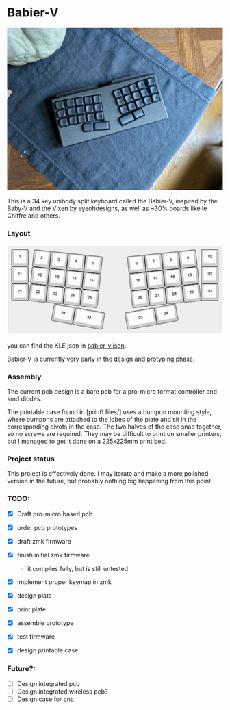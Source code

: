 # Babier-V

![Babier-V](resources/assembled-prototype.jpg)

This is a 34 key unibody split keyboard called the Babier-V, inspired by the
Baby-V and the Vixen by eyeohdesigns, as well as ~30% boards like le Chiffre and
others.

### Layout

![kle](resources/kle.png)

you can find the KLE json in [babier-v.json](babier-v.json).


Babier-V is currently very early in the design and protyping phase.

### Assembly

The current pcb design is a bare pcb for a pro-micro format controller and smd
diodes.

The printable case found in [print\ files/] uses a bumpon mounting style, where
bumpons are attached to the lobes of the plate and sit in the corresponding
divots in the case. The two halves of the case snap together, so no screws are
required. They may be difficult to print on smaller printers, but I managed to
get it done on a 225x225mm print bed.

### Project status

This project is effectively done. I may iterate and make a more polished version
in the future, but probably nothing big happening from this point.

### TODO:
- [X] Draft pro-micro based pcb
- [X] order pcb prototypes
- [X] draft zmk firmware
- [X] finish initial zmk firmware
    - it compiles fully, but is still untested
- [X] implement proper keymap in zmk
- [X] design plate
- [X] print plate
- [X] assemble prototype
- [X] test firmware
- [X] design printable case


### Future?:
- [ ] Design integrated pcb
- [ ] Design integrated wireless pcb?
- [ ] Design case for cnc
